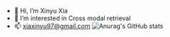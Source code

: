 - 👋 Hi, I’m Xinyu Xia
- 👀 I’m interested in Cross modal retrieval
- 📫 xiaxinyu97@gmail.com
![Anurag's GitHub stats](https://github-readme-stats.vercel.app/api?username=XinyuXia97&show_icons=true&theme=radical)
<!---
MrSummer123/MrSummer123 is a ✨ special ✨ repository because its `README.md` (this file) appears on your GitHub profile.
You can click the Preview link to take a look at your changes.
--->
